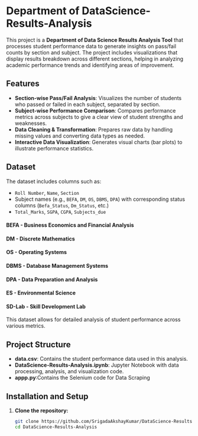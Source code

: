 # Department of DataScience-Results-Analysis

This project is a **Department of Data Science Results Analysis Tool** that processes student performance data to generate insights on pass/fail counts by section and subject. The project includes visualizations that display results breakdown across different sections, helping in analyzing academic performance trends and identifying areas of improvement.

## Features

- **Section-wise Pass/Fail Analysis**: Visualizes the number of students who passed or failed in each subject, separated by section.
- **Subject-wise Performance Comparison**: Compares performance metrics across subjects to give a clear view of student strengths and weaknesses.
- **Data Cleaning & Transformation**: Prepares raw data by handling missing values and converting data types as needed.
- **Interactive Data Visualization**: Generates visual charts (bar plots) to illustrate performance statistics.

## Dataset

The dataset includes columns such as:
- `Roll Number`, `Name`, `Section`
- Subject names (e.g., `BEFA`, `DM`, `OS`, `DBMS`, `DPA`) with corresponding status columns (`Befa_Status`, `Dm_Status`, etc.)
- `Total_Marks`, `SGPA`, `CGPA`, `Subjects_due`

#### BEFA - Business Economics and Financial Analysis
#### DM - Discrete Mathematics
#### OS - Operating Systems
#### DBMS - Database Management Systems
#### DPA - Data Preparation and Analysis
#### ES - Environmental Science
#### SD-Lab - Skill Development Lab

This dataset allows for detailed analysis of student performance across various metrics.

## Project Structure

- **data.csv**: Contains the student performance data used in this analysis.
- **DataScience-Results-Analysis.ipynb**: Jupyter Notebook with data processing, analysis, and visualization code.
- **appp.py**:Contains the Selenium code for Data Scraping 

## Installation and Setup

1. **Clone the repository:**
   ```bash
   git clone https://github.com/SrigadaAkshayKumar/DataScience-Results-Analysis.git
   cd DataScience-Results-Analysis
